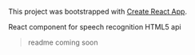 This project was bootstrapped with [Create React App](https://github.com/facebookincubator/create-react-app).

React component for speech recognition HTML5 api
> readme coming soon
